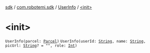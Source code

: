 [sdk](../../index.md) / [com.robotemi.sdk](../index.md) / [UserInfo](index.md) / [&lt;init&gt;](./-init-.md)

# &lt;init&gt;

`UserInfo(parcel: `[`Parcel`](https://developer.android.com/reference/android/os/Parcel.html)`)`
`UserInfo(userId: `[`String`](https://kotlinlang.org/api/latest/jvm/stdlib/kotlin/-string/index.html)`, name: `[`String`](https://kotlinlang.org/api/latest/jvm/stdlib/kotlin/-string/index.html)`, picUrl: `[`String`](https://kotlinlang.org/api/latest/jvm/stdlib/kotlin/-string/index.html)`? = "", role: `[`Int`](https://kotlinlang.org/api/latest/jvm/stdlib/kotlin/-int/index.html)`)`